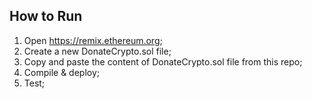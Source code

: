 ## How to Run

1. Open https://remix.ethereum.org;
2. Create a new DonateCrypto.sol file;
3. Copy and paste the content of DonateCrypto.sol file from this repo;
4. Compile & deploy;
5. Test;
